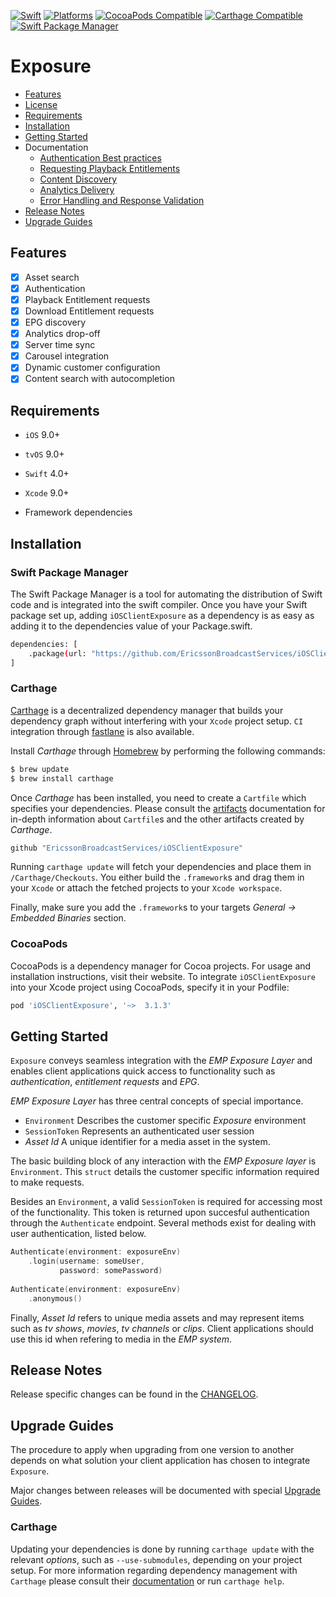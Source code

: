 [![Swift](https://img.shields.io/badge/Swift-5.x-orange?style=flat-square)](https://img.shields.io/badge/Swift-5.3_5.4_5.5-Orange?style=flat-square)
[![Platforms](https://img.shields.io/badge/Platforms-iOS_tvOS-yellowgreen?style=flat-square)](https://img.shields.io/badge/Platforms-macOS_iOS_tvOS_watchOS_Linux_Windows-Green?style=flat-square)
[![CocoaPods Compatible](https://img.shields.io/cocoapods/v/Alamofire.svg?style=flat-square)](https://img.shields.io/cocoapods/v/Alamofire.svg)
[![Carthage Compatible](https://img.shields.io/badge/Carthage-compatible-4BC51D.svg?style=flat-square)](https://github.com/Carthage/Carthage)
[![Swift Package Manager](https://img.shields.io/badge/Swift_Package_Manager-compatible-orange?style=flat-square)](https://img.shields.io/badge/Swift_Package_Manager-compatible-orange?style=flat-square)

# Exposure

* [Features](#features)
* [License](https://github.com/EricssonBroadcastServices/iOSClientExposure/blob/master/LICENSE)
* [Requirements](#requirements)
* [Installation](#installation)
* [Getting Started](#getting-started)
* Documentation
    - [Authentication Best practices](https://github.com/EricssonBroadcastServices/iOSClientExposure/blob/master/Documentation/authentication-best-practices.md)
    - [Requesting Playback Entitlements](https://github.com/EricssonBroadcastServices/iOSClientExposure/blob/master/Documentation/requesting-playback-entitlements.md)
    - [Content Discovery](https://github.com/EricssonBroadcastServices/iOSClientExposure/blob/master/Documentation/content-discovery.md)
    - [Analytics Delivery](https://github.com/EricssonBroadcastServices/iOSClientExposure/blob/master/Documentation/analytics-delivery.md)
    - [Error Handling and Response Validation](https://github.com/EricssonBroadcastServices/iOSClientExposure/blob/master/Documentation/error-handling-and-response-validation.md)
* [Release Notes](#release-notes)
* [Upgrade Guides](#upgrade-guides)

## Features
- [x] Asset search
- [x] Authentication
- [x] Playback Entitlement requests
- [x] Download Entitlement requests
- [x] EPG discovery
- [x] Analytics drop-off
- [x] Server time sync
- [x] Carousel integration
- [x] Dynamic customer configuration
- [x] Content search with autocompletion

## Requirements

* `iOS` 9.0+
* `tvOS` 9.0+
* `Swift` 4.0+
* `Xcode` 9.0+

* Framework dependencies

## Installation

### Swift Package Manager

The Swift Package Manager is a tool for automating the distribution of Swift code and is integrated into the swift compiler.
Once you have your Swift package set up, adding `iOSClientExposure` as a dependency is as easy as adding it to the dependencies value of your Package.swift.
```sh
dependencies: [
    .package(url: "https://github.com/EricssonBroadcastServices/iOSClientExposure", from: "3.1.3")
]
```

### Carthage
[Carthage](https://github.com/Carthage/Carthage) is a decentralized dependency manager that builds your dependency graph without interfering with your `Xcode` project setup. `CI` integration through [fastlane](https://github.com/fastlane/fastlane) is also available.

Install *Carthage* through [Homebrew](https://brew.sh) by performing the following commands:

```sh
$ brew update
$ brew install carthage
```

Once *Carthage* has been installed, you need to create a `Cartfile` which specifies your dependencies. Please consult the [artifacts](https://github.com/Carthage/Carthage/blob/master/Documentation/Artifacts.md) documentation for in-depth information about `Cartfile`s and the other artifacts created by *Carthage*.

```sh
github "EricssonBroadcastServices/iOSClientExposure"
```

Running `carthage update` will fetch your dependencies and place them in `/Carthage/Checkouts`. You either build the `.framework`s and drag them in your `Xcode` or attach the fetched projects to your `Xcode workspace`.

Finally, make sure you add the `.framework`s to your targets *General -> Embedded Binaries* section.

### CocoaPods
CocoaPods is a dependency manager for Cocoa projects. For usage and installation instructions, visit their website. To integrate `iOSClientExposure` into your Xcode project using CocoaPods, specify it in your Podfile:

```sh
pod 'iOSClientExposure', '~>  3.1.3'
```

## Getting Started
`Exposure` conveys seamless integration with the *EMP Exposure Layer* and enables client applications quick access to functionality such as *authentication*, *entitlement requests* and *EPG*.

*EMP Exposure Layer* has three central concepts of special importance.

* `Environment` Describes the customer specific *Exposure* environment
* `SessionToken` Represents an authenticated user session
* *Asset Id* A unique identifier for a media asset in the system.

The basic building block of any interaction with the *EMP Exposure layer* is `Environment`. This `struct` details the customer specific information required to make requests.

Besides an `Environment`, a valid `SessionToken` is required for accessing most of the functionality. This token is returned upon succesful authentication through the `Authenticate` endpoint. Several methods exist for dealing with user authentication, listed below.

```Swift
Authenticate(environment: exposureEnv)
    .login(username: someUser,
           password: somePassword)
           
Authenticate(environment: exposureEnv)
    .anonymous()
```

Finally, *Asset Id* refers to unique media assets and may represent items such as *tv shows*, *movies*, *tv channels* or *clips*. Client applications should use this id when refering to media in the *EMP system*.

## Release Notes
Release specific changes can be found in the [CHANGELOG](https://github.com/EricssonBroadcastServices/iOSClientExposure/blob/master/CHANGELOG.md).

## Upgrade Guides
The procedure to apply when upgrading from one version to another depends on what solution your client application has chosen to integrate `Exposure`.

Major changes between releases will be documented with special [Upgrade Guides](https://github.com/EricssonBroadcastServices/iOSClientExposure/blob/master/UPGRADE_GUIDE.md).

### Carthage
Updating your dependencies is done by running  `carthage update` with the relevant *options*, such as `--use-submodules`, depending on your project setup. For more information regarding dependency management with `Carthage` please consult their [documentation](https://github.com/Carthage/Carthage/blob/master/README.md) or run `carthage help`.
